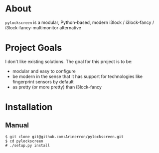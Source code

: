 # About

`pylockscreen` is a modular, Python-based, modern i3lock / i3lock-fancy / i3lock-fancy-multimonitor alternative

# Project Goals

I don't like existing solutions. The goal for this project is to be:
- modular and easy to configure
- be modern in the sense that it has support for technologies like fingerprint sensors by default
- as pretty (or more pretty) than i3lock-fancy

# Installation

## Manual

```
$ git clone git@github.com:Arinerron/pylockscreen.git
$ cd pylockscreen
# ./setup.py install
```
